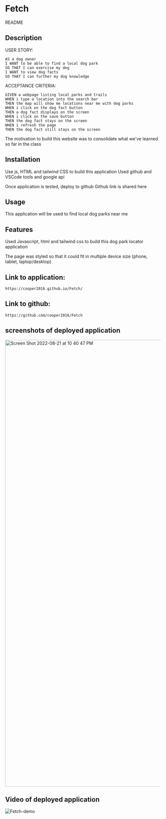 # Fetch
README 


## Description

USER STORY:
```
AS a dog owner
I WANT to be able to find a local dog park
SO THAT I can exercise my dog
I WANT to view dog facts 
SO THAT I can further my dog knowledge
```

ACCEPTANCE CRITERIA:
```
GIVEN a webpage listing local parks and trails
WHEN i type a location into the search bar
THEN the map will show me locations near me with dog parks
WHEN i click on the dog fact button
THEN a dog fact displays on the screen
WHEN i click on the save button
THEN the dog fact stays on the screen
WHEN i refresh the page
THEN the dog fact still stays on the screen
```
The motivation to build this website was to consolidate what we've learned so far in the class


## Installation

Use js, HTML and tailwind CSS to build this application
Used github and VSCode tools
and google api

Once application is tested, deploy to github
Github link is shared here 


## Usage

This application will be used to find local dog parks near me


## Features

Used Javascript, html and tailwind css to build this dog park locator application 

The page was styled so that it could fit in multiple device size (phone, tablet, laptop/desktop) 


## Link to application: 
    https://cooper2016.github.io/Fetch/ 
   
## Link to github: 
    https://github.com/cooper2016/Fetch 

## screenshots of deployed application
  
<img width="1440" alt="Screen Shot 2022-08-21 at 10 40 47 PM" src="https://user-images.githubusercontent.com/105321670/186045167-a1ec0c14-1184-4209-a807-ed20c5cd43b9.png">

## Video of deployed application

![Fetch-demo](https://user-images.githubusercontent.com/105321670/186046032-faa3487d-20ab-440f-8e73-2076b4eb0424.gif)
